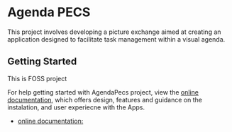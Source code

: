 # Agenda PECS

This project involves developing a picture exchange aimed at creating an application designed to facilitate task management within a visual agenda.

## Getting Started

This is FOSS project

For help getting started with AgendaPecs project, view the
[online documentation](https://nicoliniyo.github.io/agendapecs/), which offers design,
features and guidance on the instalation, and user experiecne with the Apps.

- [online documentation:](https://nicoliniyo.github.io/agendapecs/)



